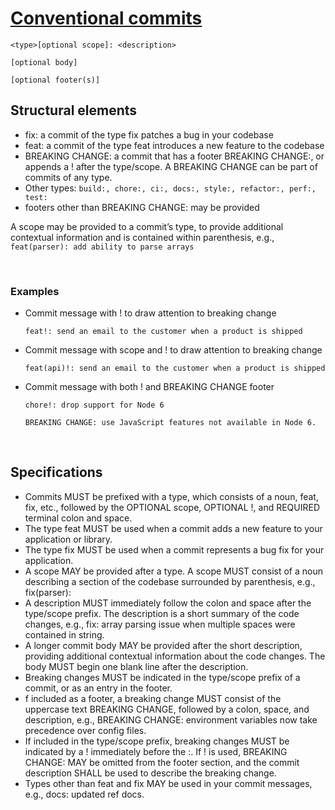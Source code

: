 # [Conventional commits](https://www.conventionalcommits.org/en/v1.0.0/#summary)

```
<type>[optional scope]: <description>

[optional body]

[optional footer(s)]
```



## Structural elements

- fix: a commit of the type fix patches a bug in your codebase
- feat: a commit of the type feat introduces a new feature to the codebase
- BREAKING CHANGE: a commit that has a footer BREAKING CHANGE:, or appends a ! after the type/scope. A BREAKING CHANGE can be part of commits of any type.
- Other types: `build:, chore:, ci:, docs:, style:, refactor:, perf:, test:`
- footers other than BREAKING CHANGE: <description> may be provided

A scope may be provided to a commit’s type, to provide additional contextual information and is contained within parenthesis, e.g., `feat(parser): add ability to parse arrays`

<br>

### Examples
- Commit message with ! to draw attention to breaking change
  ```
  feat!: send an email to the customer when a product is shipped
  ```

- Commit message with scope and ! to draw attention to breaking change
  ```
  feat(api)!: send an email to the customer when a product is shipped
  ```

- Commit message with both ! and BREAKING CHANGE footer
  ```
  chore!: drop support for Node 6

  BREAKING CHANGE: use JavaScript features not available in Node 6.
  ```

<br>

## Specifications

- Commits MUST be prefixed with a type, which consists of a noun, feat, fix, etc., followed by the OPTIONAL scope, OPTIONAL !, and REQUIRED terminal colon and space.
- The type feat MUST be used when a commit adds a new feature to your application or library.
- The type fix MUST be used when a commit represents a bug fix for your application.
- A scope MAY be provided after a type. A scope MUST consist of a noun describing a section of the codebase surrounded by parenthesis, e.g., fix(parser):
- A description MUST immediately follow the colon and space after the type/scope prefix. The description is a short summary of the code changes, e.g., fix: array parsing issue when multiple spaces were contained in string.
- A longer commit body MAY be provided after the short description, providing additional contextual information about the code changes. The body MUST begin one blank line after the description.
- Breaking changes MUST be indicated in the type/scope prefix of a commit, or as an entry in the footer.
- f included as a footer, a breaking change MUST consist of the uppercase text BREAKING CHANGE, followed by a colon, space, and description, e.g., BREAKING CHANGE: environment variables now take precedence over config files.
- If included in the type/scope prefix, breaking changes MUST be indicated by a ! immediately before the :. If ! is used, BREAKING CHANGE: MAY be omitted from the footer section, and the commit description SHALL be used to describe the breaking change.
- Types other than feat and fix MAY be used in your commit messages, e.g., docs: updated ref docs.
